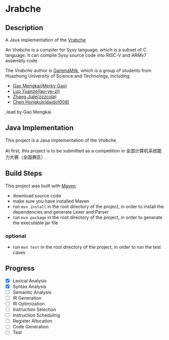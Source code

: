 # Jrabche
## Description
A Java implementation of the [Vrabche](https://github.com/Gaomengkai/Vrabche)

An _Vrabche_ is a compiler for Sysy language, which is a subset of C language. It can compile Sysy source code into RISC-V and ARMv7 assembly code.

The _Vrabche_ author is [GammaMilk](https://github.com/GammaMilk), 
which is a group of students from Huazhong University of Science and Technology, including
- [Gao Mengkai(Merky Gao)](https://github.com/Gaomengkai)
- [Luo Yuanze(lao-ye-zi)](https://github.com/lao-ye-zi)
- [Zhang Jiale(zzzcola)](https://github.com/zzzcola)
- [Chen Hongkun(daido1008)](https://github.com/daiduo1008)

,lead by Gao Mengkai.

## Java Implementation
This project is a Java implementation of the _Vrabche_.

At first, this project is to be submitted as a competition in 全国计算机系统能力大赛（全国赛区）.

## Build Steps
This project was built with [Maven](https://maven.apache.org/).
- download source code
- make sure you have installed Maven
- run `mvn install` in the root directory of the project,
    in order to install the dependencies and generate Lexer and Parser
- run `mvn package` in the root directory of the project,
    in order to generate the executable jar file

### optional
- run `mvn test` in the root directory of the project,
    in order to run the test cases

## Progress
- [x] Lexical Analysis
- [x] Syntax Analysis
- [ ] Semantic Analysis
- [ ] IR Generation
- [ ] IR Optimization
- [ ] Instruction Selection
- [ ] Instruction Scheduling
- [ ] Register Allocation
- [ ] Code Generation
- [ ] Test